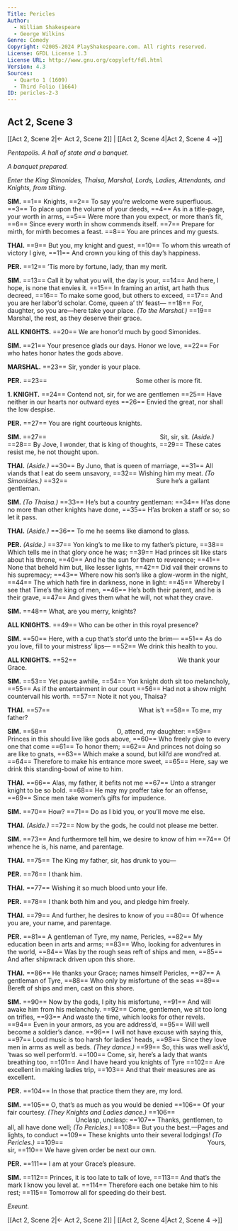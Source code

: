 ```yaml
---
Title: Pericles
Author: 
  - William Shakespeare
  - George Wilkins
Genre: Comedy
Copyright: ©2005-2024 PlayShakespeare.com. All rights reserved.
License: GFDL License 1.3
License URL: http://www.gnu.org/copyleft/fdl.html
Version: 4.3
Sources:
  - Quarto 1 (1609)
  - Third Folio (1664)
ID: pericles-2-3
---
```


## Act 2, Scene 3
[[Act 2, Scene 2|← Act 2, Scene 2]] | [[Act 2, Scene 4|Act 2, Scene 4 →]]

*Pentapolis. A hall of state and a banquet.*

*A banquet prepared.*

*Enter the King Simonides, Thaisa, Marshal, Lords, Ladies, Attendants, and Knights, from tilting.*

**SIM.**
==1== Knights,
==2== To say you’re welcome were superfluous.
==3== To place upon the volume of your deeds,
==4== As in a title-page, your worth in arms,
==5== Were more than you expect, or more than’s fit,
==6== Since every worth in show commends itself.
==7== Prepare for mirth, for mirth becomes a feast.
==8== You are princes and my guests.

**THAI.**
==9== But you, my knight and guest,
==10== To whom this wreath of victory I give,
==11== And crown you king of this day’s happiness.

**PER.**
==12== ’Tis more by fortune, lady, than my merit.

**SIM.**
==13== Call it by what you will, the day is your,
==14== And here, I hope, is none that envies it.
==15== In framing an artist, art hath thus decreed,
==16== To make some good, but others to exceed,
==17== And you are her labor’d scholar. Come, queen a’ th’ feast⁠—
==18== For, daughter, so you are—here take your place.
*(To the Marshal.)*
==19== Marshal, the rest, as they deserve their grace.

**ALL KNIGHTS.**
==20== We are honor’d much by good Simonides.

**SIM.**
==21== Your presence glads our days. Honor we love,
==22== For who hates honor hates the gods above.

**MARSHAL.**
==23== Sir, yonder is your place.

**PER.**
==23==               Some other is more fit.

**1. KNIGHT.**
==24== Contend not, sir, for we are gentlemen
==25== Have neither in our hearts nor outward eyes
==26== Envied the great, nor shall the low despise.

**PER.**
==27== You are right courteous knights.

**SIM.**
==27==                   Sit, sir, sit.
*(Aside.)*
==28== By Jove, I wonder, that is king of thoughts,
==29== These cates resist me, he not thought upon.

**THAI.**
*(Aside.)*
==30== By Juno, that is queen of marriage,
==31== All viands that I eat do seem unsavory,
==32== Wishing him my meat.
*(To Simonides.)*
==32==               Sure he’s a gallant gentleman.

**SIM.**
*(To Thaisa.)*
==33== He’s but a country gentleman:
==34== H’as done no more than other knights have done,
==35== H’as broken a staff or so; so let it pass.

**THAI.**
*(Aside.)*
==36== To me he seems like diamond to glass.

**PER.**
*(Aside.)*
==37== Yon king’s to me like to my father’s picture,
==38== Which tells me in that glory once he was;
==39== Had princes sit like stars about his throne,
==40== And he the sun for them to reverence;
==41== None that beheld him but, like lesser lights,
==42== Did vail their crowns to his supremacy;
==43== Where now his son’s like a glow-worm in the night,
==44== The which hath fire in darkness, none in light:
==45== Whereby I see that Time’s the king of men,
==46== He’s both their parent, and he is their grave,
==47== And gives them what he will, not what they crave.

**SIM.**
==48== What, are you merry, knights?

**ALL KNIGHTS.**
==49== Who can be other in this royal presence?

**SIM.**
==50== Here, with a cup that’s stor’d unto the brim⁠—
==51== As do you love, fill to your mistress’ lips⁠—
==52== We drink this health to you.

**ALL KNIGHTS.**
==52==                 We thank your Grace.

**SIM.**
==53== Yet pause awhile,
==54== Yon knight doth sit too melancholy,
==55== As if the entertainment in our court
==56== Had not a show might countervail his worth.
==57== Note it not you, Thaisa?

**THAI.**
==57==               What is’t
==58== To me, my father?

**SIM.**
==58==            O, attend, my daughter:
==59== Princes in this should live like gods above,
==60== Who freely give to every one that come
==61== To honor them;
==62== And princes not doing so are like to gnats,
==63== Which make a sound, but kill’d are wond’red at.
==64== Therefore to make his entrance more sweet,
==65== Here, say we drink this standing-bowl of wine to him.

**THAI.**
==66== Alas, my father, it befits not me
==67== Unto a stranger knight to be so bold.
==68== He may my proffer take for an offense,
==69== Since men take women’s gifts for impudence.

**SIM.**
==70== How?
==71== Do as I bid you, or you’ll move me else.

**THAI.**
*(Aside.)*
==72== Now by the gods, he could not please me better.

**SIM.**
==73== And furthermore tell him, we desire to know of him
==74== Of whence he is, his name, and parentage.

**THAI.**
==75== The King my father, sir, has drunk to you⁠—

**PER.**
==76== I thank him.

**THAI.**
==77== Wishing it so much blood unto your life.

**PER.**
==78== I thank both him and you, and pledge him freely.

**THAI.**
==79== And further, he desires to know of you
==80== Of whence you are, your name, and parentage.

**PER.**
==81== A gentleman of Tyre, my name, Pericles,
==82== My education been in arts and arms;
==83== Who, looking for adventures in the world,
==84== Was by the rough seas reft of ships and men,
==85== And after shipwrack driven upon this shore.

**THAI.**
==86== He thanks your Grace; names himself Pericles,
==87== A gentleman of Tyre,
==88== Who only by misfortune of the seas
==89== Bereft of ships and men, cast on this shore.

**SIM.**
==90== Now by the gods, I pity his misfortune,
==91== And will awake him from his melancholy.
==92== Come, gentlemen, we sit too long on trifles,
==93== And waste the time, which looks for other revels.
==94== Even in your armors, as you are address’d,
==95== Will well become a soldier’s dance.
==96== I will not have excuse with saying this,
==97== Loud music is too harsh for ladies’ heads,
==98== Since they love men in arms as well as beds.
*(They dance.)*
==99== So, this was well ask’d, ’twas so well perform’d.
==100== Come, sir, here’s a lady that wants breathing too,
==101== And I have heard you knights of Tyre
==102== Are excellent in making ladies trip,
==103== And that their measures are as excellent.

**PER.**
==104== In those that practice them they are, my lord.

**SIM.**
==105== O, that’s as much as you would be denied
==106== Of your fair courtesy.
*(They Knights and Ladies dance.)*
==106==            Unclasp, unclasp:
==107== Thanks, gentlemen, to all, all have done well;
*(To Pericles.)*
==108== But you the best.—Pages and lights, to conduct
==109== These knights unto their several lodgings!
*(To Pericles.)*
==109==                        Yours, sir,
==110== We have given order be next our own.

**PER.**
==111== I am at your Grace’s pleasure.

**SIM.**
==112== Princes, it is too late to talk of love,
==113== And that’s the mark I know you level at.
==114== Therefore each one betake him to his rest;
==115== Tomorrow all for speeding do their best.

*Exeunt.*

[[Act 2, Scene 2|← Act 2, Scene 2]] | [[Act 2, Scene 4|Act 2, Scene 4 →]]